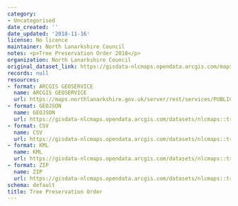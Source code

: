 ```yaml
---
category:
- Uncategorised
date_created: ''
date_updated: '2018-11-16'
license: No licence
maintainer: North Lanarkshire Council
notes: <p>Tree Preservation Order 2018</p>
organization: North Lanarkshire Council
original_dataset_link: https://gisdata-nlcmaps.opendata.arcgis.com/maps/nlcmaps::tree-preservation-order-2018
records: null
resources:
- format: ARCGIS GEOSERVICE
  name: ARCGIS GEOSERVICE
  url: https://maps.northlanarkshire.gov.uk/server/rest/services/PUBLIC/OPEN_DATA_LAYERS/FeatureServer/19
- format: GEOJSON
  name: GEOJSON
  url: https://gisdata-nlcmaps.opendata.arcgis.com/datasets/nlcmaps::tree-preservation-order-2018.geojson?outSR=%7B%22latestWkid%22%3A27700%2C%22wkid%22%3A27700%7D
- format: CSV
  name: CSV
  url: https://gisdata-nlcmaps.opendata.arcgis.com/datasets/nlcmaps::tree-preservation-order-2018.csv?outSR=%7B%22latestWkid%22%3A27700%2C%22wkid%22%3A27700%7D
- format: KML
  name: KML
  url: https://gisdata-nlcmaps.opendata.arcgis.com/datasets/nlcmaps::tree-preservation-order-2018.kml?outSR=%7B%22latestWkid%22%3A27700%2C%22wkid%22%3A27700%7D
- format: ZIP
  name: ZIP
  url: https://gisdata-nlcmaps.opendata.arcgis.com/datasets/nlcmaps::tree-preservation-order-2018.zip?outSR=%7B%22latestWkid%22%3A27700%2C%22wkid%22%3A27700%7D
schema: default
title: Tree Preservation Order
---
```

